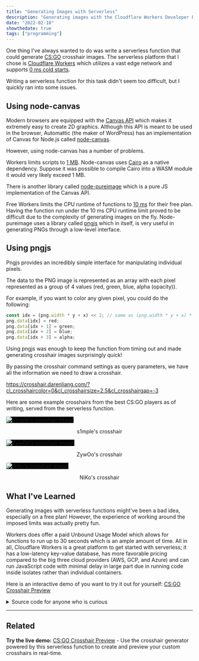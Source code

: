 ```yaml
---
title: "Generating Images with Serverless"
description: "Generating images with the Cloudflare Workers Developer Platform"
date: "2022-02-18"
showthedate: true
tags: ["programming"]
---
```


One thing I've always wanted to do was write a serverless function that could generate
[CS:GO](https://counter-strike.net/) crosshair images. The serverless platform that I chose
is [Cloudflare Workers](https://workers.cloudflare.com/)
which utilizes a vast edge network and
supports [0 ms cold starts](https://blog.cloudflare.com/eliminating-cold-starts-with-cloudflare-workers/).

Writing a serverless function for this task didn't seem too difficult, but I quickly ran into some issues.

## Using node-canvas

Modern browsers are equipped with the [Canvas API](https://developer.mozilla.org/en-US/docs/Web/API/Canvas_API) which
makes it extremely easy to create 2D graphics. Although this API is meant to be used in the browser, Automattic
(the maker of WordPress) has an implementation of Canvas for Node.js
called [node-canvas](https://github.com/Automattic/node-canvas).

However, using node-canvas has a number of problems.

Workers limits scripts to [1 MB](https://developers.cloudflare.com/workers/platform/limits#script-size). Node-canvas
uses [Cairo](https://www.cairographics.org/) as a native dependency. Suppose it was possible to compile Cairo into a
WASM module it would very likely exceed 1 MB.

There is another library called [node-pureimage](https://github.com/joshmarinacci/node-pureimage) which is a pure JS
implementation of the Canvas API.

Free Workers limits the CPU runtime of functions
to [10 ms](https://developers.cloudflare.com/workers/platform/limits#cpu-runtime)
for their free plan. Having the function run under the 10 ms CPU runtime limit proved to be difficult due to the
complexity of generating images on the fly. Node-pureimage uses a library
called [pngjs](https://github.com/lukeapage/pngjs) which in itself, is very useful in generating PNGs through a
low-level interface.

## Using pngjs

Pngjs provides an incredibly simple interface for manipulating individual pixels.

The data to the PNG image is represented as an array with each pixel represented as a group of 4 values
(red, green, blue, alpha (opacity)).

For example, if you want to color any given pixel, you could do the following:

```js
const idx = (png.width * y + x) << 2; // same as (png.width * y + x) * 4
png.data[idx] = red;
png.data[idx + 1] = green;
png.data[idx + 2] = blue;
png.data[idx + 3] = alpha;
```

Using pngjs was enough to keep the function from timing out and made generating crosshair images surprisingly quick!

By passing the crosshair command settings as query parameters, we have all the information we need to draw a crosshair.

https://crosshair.darenliang.com/?cl_crosshaircolor=0&cl_crosshairsize=2.5&cl_crosshairgap=-3

Here are some example crosshairs from the best CS:GO players as of writing, served from the serverless function.

<style>
@media (prefers-color-scheme: light) {
    img {
        background-color: black;
    }
}
</style>

![s1mple's crosshair image](https://crosshair.darenliang.com/?cl_crosshairalpha=255&cl_crosshaircolor=4&cl_crosshairdot=1&cl_crosshairgap=-2&cl_crosshairsize=1&cl_crosshairstyle=5&cl_crosshairusealpha=1&cl_crosshairthickness=0&cl_crosshair_drawoutline=0&cl_crosshair_sniper_width=1&cl_crosshaircolor_r=1&cl_crosshaircolor_g=0&cl_crosshaircolor_b=255)

<p align="center">s1mple's crosshair</p>

![ZywOo's crosshair image](https://crosshair.darenliang.com/?cl_crosshair_drawoutline=0&cl_crosshair_sniper_width=1&cl_crosshairalpha=200&cl_crosshaircolor=4&cl_crosshaircolor_b=50&cl_crosshaircolor_g=250&cl_crosshaircolor_r=50&cl_crosshairdot=0&cl_crosshairgap=-2&cl_crosshairsize=2&cl_crosshairstyle=4&cl_crosshairthickness=1)

<p align="center">ZywOo's crosshair</p>

![NiKo's crosshair image](https://crosshair.darenliang.com/?cl_crosshairalpha=255&cl_crosshaircolor=5&cl_crosshairdot=0&cl_crosshairgap=-4&cl_crosshairsize=1&cl_crosshairstyle=4&cl_crosshairthickness=1&cl_crosshair_drawoutline=0&cl_crosshair_sniper_width=1&cl_crosshaircolor_r=255&cl_crosshaircolor_g=255&cl_crosshaircolor_b=255)

<p align="center">NiKo's crosshair</p>

## What I've Learned

Generating images with serverless functions might've been a bad idea, especially on a free plan! However, the experience
of working around the imposed limits was actually pretty fun.

Workers does offer a paid Unbound Usage Model which allows for functions to run up to 30 seconds which is an ample
amount of time. All in all, Cloudflare Workers is a great platform to get started with serverless; it has a low-latency
key-value database, has more favorable pricing compared to the big three cloud providers (AWS, GCP, and Azure) and can
run JavaScript code with minimal delay in large part due in running code inside isolates rather than individual
containers.

Here is an interactive demo of you want to try it out for
yourself: [CS:GO Crosshair Preview](/demos/csgo-crosshair-preview/)

<details>
<summary>Source code for anyone who is curious</summary>

```js {linenos=table}
/**
 * Import pngjs library
 * https://github.com/lukeapage/pngjs
 */
const PNG = require("pngjs").PNG;

/**
 * Headers used
 */
const headers = {
    "Content-Type": "image/png",
    "Content-Disposition": "inline; filename=\"crosshair.png\"",
    "Cache-Control": "s-maxage=31536000",
    // Used to protect your function from abuse
    // If you want anyone to use it use "*" instead
    "Access-Control-Allow-Origin": "https://www.darenliang.com"
};

/**
 * Dimensions
 */
const [width, height] = [64, 64];
const [centerX, centerY] = [Math.floor(width / 2), Math.floor(height / 2)];

/**
 * Parse str to number
 *
 * @param {string} str: string value
 * @param {number} low: lowest value
 * @param {number} high: highest value
 * @param {number} def: default value
 * @param {number} round: round reciprocal (1 / round precision)
 * @return {number} number value
 */
function parseNum(str, low, high, def, round) {
    let val = parseFloat(str);
    val = isNaN(val) ? def : val;
    if (val < low || high < val) {
        return def;
    }
    return Math.round(val * round) / round;
}

/**
 * Parse str to bool (0 - 1)
 *
 * @param {string} str: string value
 * @param {number} def: default value
 * @return {number} bool value
 */
function parseBool(str, def) {
    const val = parseInt(str) || def;
    if (val < 0 || 1 < val) {
        return def;
    }
    return val;
}

/**
 * Draw rectangle
 *
 * @param {Array<Array<Array<number>>>} pixels: pixels data
 * @param {Array<Array<number>>} coords: [[x0, y0], [x1, y1]]
 * @param {Array<number>} color: [r, g, b, a]
 */
function drawRectangle(pixels, coords, color) {
    for (let y = coords[0][1]; y < coords[1][1]; y++) {
        for (let x = coords[0][0]; x < coords[1][0]; x++) {
            pixels[y][x][0] = color[0]; // red
            pixels[y][x][1] = color[1]; // green
            pixels[y][x][2] = color[2]; // blue
            pixels[y][x][3] = color[3]; // alpha
        }
    }
}

/**
 * Draw outline
 *
 * @param {Array<Array<Array<number>>>} pixels: pixels data
 * @param {Array<Array<number>>} coords: [[x0, y0], [x1, y1]]
 * @param {number} pad: pad size
 */
function drawOutline(pixels, coords, pad) {
    const newCoords = [
        [
            coords[0][0] - pad,
            coords[0][1] - pad
        ],
        [
            coords[1][0] + pad,
            coords[1][1] + pad
        ]
    ];

    drawRectangle(pixels, newCoords, [0, 0, 0, 255]);
}

/**
 * Handle request
 *
 * @param event: event to handle
 * @return {Promise<Response>} response
 */
async function handleRequest(event) {
    const url = new URL(event.request.url);
    const key = new Request(url.toString(), event.request);
    const cache = caches.default;

    /**
     * If response is cached, return cached response
     */
    let response = await cache.match(key);
    if (response) {
        return response;
    }

    const {searchParams} = url;

    /**
     * Basic
     */
    const cl_crosshairthickness = parseNum(searchParams.get("cl_crosshairthickness"), 0.5, 5, 0.5, 2);
    const cl_crosshairgap = parseNum(searchParams.get("cl_crosshairgap"), -2, 5, 0, 1);
    const cl_crosshairsize = parseNum(searchParams.get("cl_crosshairsize"), 1, 10, 5, 1);

    /**
     * Outlines
     */
    const cl_crosshair_drawoutline = parseBool(searchParams.get("cl_crosshair_drawoutline"), 0);
    const cl_crosshair_outlinethickness = parseNum(searchParams.get("cl_crosshair_outlinethickness"), 1, 3, 1, 1);

    /**
     * Dot
     */
    const cl_crosshairdot = parseBool(searchParams.get("cl_crosshairdot"), 0);

    /**
     * Color
     */
    const cl_crosshaircolor = parseNum(searchParams.get("cl_crosshaircolor"), 0, 5, 1, 1);
    const cl_crosshaircolor_r = parseNum(searchParams.get("cl_crosshaircolor_r"), 0, 255, 50, 1);
    const cl_crosshaircolor_g = parseNum(searchParams.get("cl_crosshaircolor_g"), 0, 255, 250, 1);
    const cl_crosshaircolor_b = parseNum(searchParams.get("cl_crosshaircolor_b"), 0, 255, 50, 1);

    /**
     * Alpha
     */
    const cl_crosshairusealpha = parseBool(searchParams.get("cl_crosshairusealpha"), 1);
    const cl_crosshairalpha = parseNum(searchParams.get("cl_crosshairalpha"), 0, 255, 200, 1);
    const crosshairalpha = cl_crosshairusealpha === 1 ? cl_crosshairalpha : 255;

    /**
     * Create crosshair color
     */
    let crosshaircolor;
    switch (cl_crosshaircolor) {
        /**
         * Red
         */
        case 0:
            crosshaircolor = [255, 0, 0, crosshairalpha];
            break;
        /**
         * Green
         */
        case 1:
            crosshaircolor = [0, 255, 0, crosshairalpha];
            break;
        /**
         * Yellow
         */
        case 2:
            crosshaircolor = [255, 255, 0, crosshairalpha];
            break;
        /**
         * Blue
         */
        case 3:
            crosshaircolor = [0, 0, 255, crosshairalpha];
            break;
        /**
         * Light Blue
         */
        case 4:
            crosshaircolor = [0, 255, 255, crosshairalpha];
            break;
        /**
         * Custom
         */
        case 5:
            crosshaircolor = [cl_crosshaircolor_r, cl_crosshaircolor_g, cl_crosshaircolor_b, crosshairalpha];
            break;
    }

    /**
     * T-shaped
     */
    const cl_crosshair_t = parseBool(searchParams.get("cl_crosshair_t"), 0);


    const dot = [[centerX, centerY], [centerX, centerY]];
    /**
     * Thickness dot
     */
    {
        const thickness = cl_crosshairthickness * 2;
        const rb = Math.floor(thickness / 2);
        const lt = thickness - rb;

        dot[0][0] -= lt;
        dot[0][1] -= lt;
        dot[1][0] += rb;
        dot[1][1] += rb;
    }

    /**
     * Prefill pixels
     */
    const pixels = [];
    for (let i = 0; i < height; i++) {
        pixels[i] = [];
        for (let j = 0; j < width; j++) {
            pixels[i][j] = [];
            for (let k = 0; k < 4; k++) {
                pixels[i][j][k] = 0;
            }
        }
    }

    /**
     * Crosshair coordinates
     */
    const topBase = dot[0][1] - 4 - cl_crosshairgap;
    const bottomBase = dot[1][1] + 4 + cl_crosshairgap;
    const leftBase = dot[0][0] - 4 - cl_crosshairgap;
    const rightBase = dot[1][0] + 4 + cl_crosshairgap;
    const crosshair = [
        [[dot[0][0], topBase - cl_crosshairsize * 2], [dot[1][0], topBase]],       // top
        [[dot[0][0], bottomBase], [dot[1][0], bottomBase + cl_crosshairsize * 2]], // bottom
        [[leftBase - cl_crosshairsize * 2, dot[0][1]], [leftBase, dot[1][1]]],     // left
        [[rightBase, dot[0][1]], [rightBase + cl_crosshairsize * 2, dot[1][1]]],   // right
    ];

    /**
     * Color dot
     */
    if (cl_crosshairdot === 1) {
        /**
         * Dot outline
         */
        if (cl_crosshair_drawoutline === 1) {
            drawOutline(pixels, dot, cl_crosshair_outlinethickness);
        }

        drawRectangle(pixels, dot, crosshaircolor);
    }

    /**
     * Color crosshair
     */
    for (const [i, el] of crosshair.entries()) {
        /**
         * Check for T crosshair
         */
        if (cl_crosshair_t === 1 && i === 0) {
            continue;
        }

        /**
         * Crosshair outline
         */
        if (cl_crosshair_drawoutline === 1) {
            drawOutline(pixels, el, cl_crosshair_outlinethickness);
        }

        /**
         * Crosshair part
         */
        drawRectangle(pixels, el, crosshaircolor);
    }


    /**
     * Init PNG
     */
    const png = new PNG({
        width: width,
        height: height,
        bitDepth: 8,
        colorType: 6,
        inputColorType: 6,
        inputHasAlpha: true,
    });

    /**
     * Raster crosshair
     */
    for (let y = 0; y < png.height; y++) {
        for (let x = 0; x < png.width; x++) {
            const idx = (png.width * y + x) << 2;
            png.data[idx] = pixels[y][x][0];
            png.data[idx + 1] = pixels[y][x][1];
            png.data[idx + 2] = pixels[y][x][2];
            png.data[idx + 3] = pixels[y][x][3];
        }
    }

    /**
     * Write out buffer and cache response
     */
    const buffer = PNG.sync.write(png);
    response = new Response(buffer, {headers});
    event.waitUntil(cache.put(key, response.clone()));
    return response;
}

addEventListener("fetch", event => {
    switch (event.request.method) {
        case "GET":
            return event.respondWith(handleRequest(event));
    }
});
```

</details>

---

## Related

**Try the live demo:** [CS:GO Crosshair Preview](/demos/csgo-crosshair-preview/) - Use the crosshair generator powered by this serverless function to create and preview your custom crosshairs in real-time.
